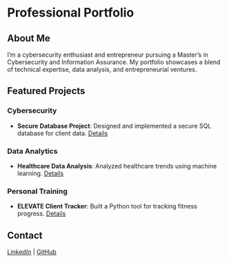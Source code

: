 # Professional Portfolio

## About Me
I’m a cybersecurity enthusiast and entrepreneur pursuing a Master’s in Cybersecurity and Information Assurance. My portfolio showcases a blend of technical expertise, data analysis, and entrepreneurial ventures.

## Featured Projects
### Cybersecurity
- **Secure Database Project**: Designed and implemented a secure SQL database for client data. [Details](projects/cybersecurity/)

### Data Analytics
- **Healthcare Data Analysis**: Analyzed healthcare trends using machine learning. [Details](projects/healthcare-data-analysis/)

### Personal Training
- **ELEVATE Client Tracker**: Built a Python tool for tracking fitness progress. [Details](projects/elevate-personal-training/)

## Contact
[LinkedIn](https://linkedin.com/in/your-profile) | [GitHub](https://github.com/your-profile)

